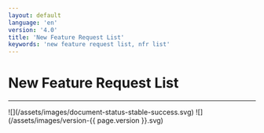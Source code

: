 ```yaml
---
layout: default
language: 'en'
version: '4.0'
title: 'New Feature Request List'
keywords: 'new feature request list, nfr list'
---
```

# New Feature Request List
<hr/>
![](/assets/images/document-status-stable-success.svg) ![](/assets/images/version-{{ page.version }}.svg)

